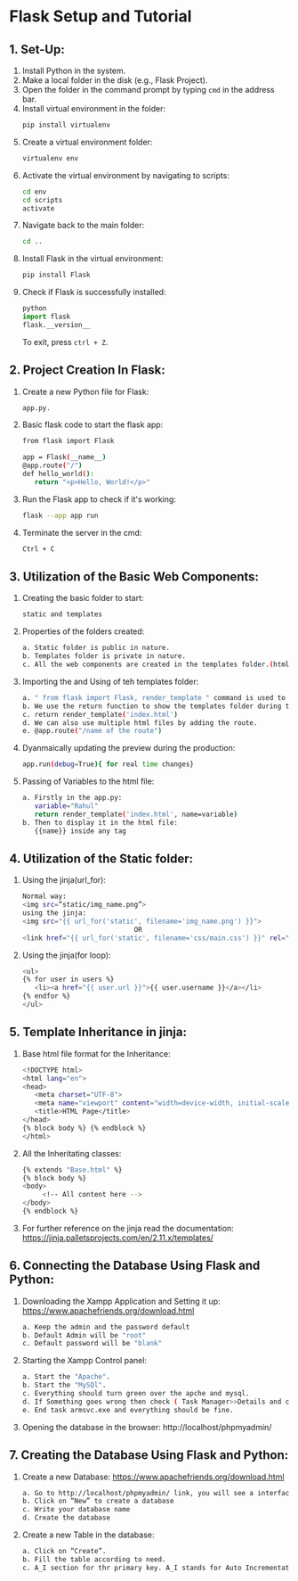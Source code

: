 # Flask Setup and Tutorial

## 1. Set-Up:

1. Install Python in the system.
2. Make a local folder in the disk (e.g., Flask Project).
3. Open the folder in the command prompt by typing `cmd` in the address bar.
4. Install virtual environment in the folder:
    ```sh
    pip install virtualenv
    ```
5. Create a virtual environment folder:
    ```sh
    virtualenv env
    ```
6. Activate the virtual environment by navigating to scripts:
    ```sh
    cd env
    cd scripts
    activate
    ```
7. Navigate back to the main folder:
    ```sh
    cd ..
    ```
8. Install Flask in the virtual environment:
    ```sh
    pip install Flask
    ```
9. Check if Flask is successfully installed:
    ```py
    python
    import flask
    flask.__version__
    ```
    To exit, press `ctrl + Z`.

## 2. Project Creation In Flask:

1. Create a new Python file for Flask:
    ```sh
    app.py.
    ```
2. Basic flask code to start the flask app:
    ```sh
    from flask import Flask
    
    app = Flask(__name__)
    @app.route("/")
    def hello_world():
       return "<p>Hello, World!</p>"
    ```
3. Run the Flask app to check if it's working:
    ```sh
    flask --app app run
    ```
4. Terminate the server in the cmd:
    ```sh
    Ctrl + C
    ```
## 3. Utilization of the Basic Web Components:

1. Creating the basic folder to start:
    ```sh
    static and templates
    ```
2. Properties of the folders created:
    ```sh
    a. Static folder is public in nature.
    b. Templates folder is private in nature.
    c. All the web components are created in the templates folder.(html, css, js)
    ```
3. Importing the and Using of teh templates folder:
    ```sh
    a. " from flask import Flask, render_template " command is used to import the templates.
    b. We use the return function to show the templates folder during the app run.
    c. return render_template('index.html')
    d. We can also use multiple html files by adding the route.
    e. @app.route("/name of the route")
    ```
4. Dyanmaically updating the preview during the production:
    ```sh
    app.run(debug=True){ for real time changes}
    ```
5. Passing of Variables to the html file:
    ```sh
    a. Firstly in the app.py:
       variable="Rahul"
       return render_template('index.html', name=variable)
    b. Then to display it in the html file:
       {{name}} inside any tag
    ```
## 4. Utilization of the Static folder:

1. Using the jinja(url_for):
    ```sh
    Normal way:
    <img src=”static/img_name.png”>
    using the jinja:
    <img src="{{ url_for('static', filename='img_name.png') }}">
                                OR
    <link href="{{ url_for('static', filename='css/main.css') }}" rel="stylesheet">
    ```
2. Using the jinja(for loop):
    ```sh
    <ul>
    {% for user in users %}
       <li><a href="{{ user.url }}">{{ user.username }}</a></li>
    {% endfor %}
    </ul>
    ```
## 5. Template Inheritance in jinja:

1. Base html file format for the Inheritance:
    ```sh
    <!DOCTYPE html>
    <html lang="en">
    <head>
       <meta charset="UTF-8">
       <meta name="viewport" content="width=device-width, initial-scale=1.0">
       <title>HTML Page</title>
    </head>
   {% block body %} {% endblock %}
   </html>
    ```
2. All the Inheritating classes:
    ```sh
    {% extends "Base.html" %}
    {% block body %}
    <body>
         <!-- All content here -->
    </body>
    {% endblock %}
    ```
3. For further reference on the jinja read the documentation: https://jinja.palletsprojects.com/en/2.11.x/templates/

## 6. Connecting the Database Using Flask and Python:

1. Downloading the Xampp Application and Setting it up:
    https://www.apachefriends.org/download.html
    ```sh
    a. Keep the admin and the password default
    b. Default Admin will be "root"
    c. Default password will be "blank"
    ```
2. Starting the Xampp Control panel:
    ```sh
    a. Start the "Apache".
    b. Start the "MySQl".
    c. Everything should turn green over the apche and mysql.
    d. If Something goes wrong then check ( Task Manager>>Details and check the PID).
    e. End task armsvc.exe and everything should be fine.
    ```
4. Opening the database in the browser:
   http://localhost/phpmyadmin/

## 7. Creating the Database Using Flask and Python:

1. Create a new Database:
    https://www.apachefriends.org/download.html
    ```sh
    a. Go to http://localhost/phpmyadmin/ link, you will see a interface.
    b. Click on “New” to create a database
    c. Write your database name
    d. Create the database
    ```
2. Create a new Table in the database:
    ```sh
    a. Click on “Create”.
    b. Fill the table according to need.
    c. A_I section for thr primary key. A_I stands for Auto Incrementation. It means it will automatically increment value so that there is no repetition.
    ```
 
   
